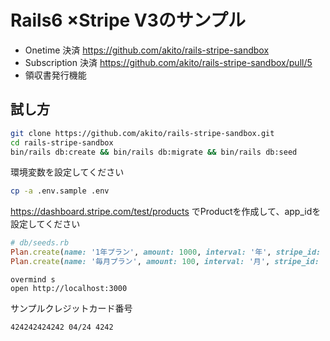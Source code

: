 # Rails6 ×Stripe V3のサンプル

- Onetime 決済 https://github.com/akito/rails-stripe-sandbox
- Subscription 決済 https://github.com/akito/rails-stripe-sandbox/pull/5
- 領収書発行機能



## 試し方

```sh
git clone https://github.com/akito/rails-stripe-sandbox.git
cd rails-stripe-sandbox
bin/rails db:create && bin/rails db:migrate && bin/rails db:seed
```

環境変数を設定してください
```sh
cp -a .env.sample .env
```

https://dashboard.stripe.com/test/products でProductを作成して、app_idを設定してください

```ruby
# db/seeds.rb
Plan.create(name: '1年プラン', amount: 1000, interval: '年', stripe_id: 'price_1HXicJDWRM6gVeDnWPDKbB7W')
Plan.create(name: '毎月プラン', amount: 100, interval: '月', stripe_id: 'price_1HXia5DWRM6gVeDnvhULmybr')

```

```
overmind s
open http://localhost:3000
```

サンプルクレジットカード番号
```
424242424242 04/24 4242
```
